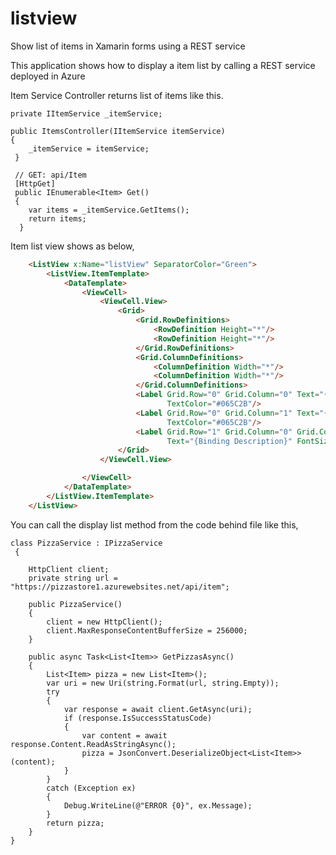 # listview
Show list of items in Xamarin forms using a REST service

This application shows how to display a item list by calling a REST service deployed in Azure

Item Service Controller returns list of items like this.

    private IItemService _itemService;

    public ItemsController(IItemService itemService)
    {
        _itemService = itemService;
     }

     // GET: api/Item
     [HttpGet]
     public IEnumerable<Item> Get()
     {
        var items = _itemService.GetItems();
        return items;
      }

Item list view shows as below,

```html
    <ListView x:Name="listView" SeparatorColor="Green">
        <ListView.ItemTemplate>
            <DataTemplate>
                <ViewCell>
                    <ViewCell.View>
                        <Grid>
                            <Grid.RowDefinitions>
                                <RowDefinition Height="*"/>
                                <RowDefinition Height="*"/>
                            </Grid.RowDefinitions>
                            <Grid.ColumnDefinitions>
                                <ColumnDefinition Width="*"/>
                                <ColumnDefinition Width="*"/>
                            </Grid.ColumnDefinitions>
                            <Label Grid.Row="0" Grid.Column="0" Text="{Binding Name}" FontSize="Medium" 
                                   TextColor="#065C2B"/>
                            <Label Grid.Row="0" Grid.Column="1" Text="{Binding Price}" FontSize="Small" 
                                   TextColor="#065C2B"/>
                            <Label Grid.Row="1" Grid.Column="0" Grid.ColumnSpan="2" 
                                   Text="{Binding Description}" FontSize="Small" TextColor="#6FCF97"/>
                        </Grid>
                    </ViewCell.View>

                </ViewCell>
            </DataTemplate>
        </ListView.ItemTemplate>
    </ListView>
```
You can call the display list method from the code behind file like this,

    class PizzaService : IPizzaService
     {

        HttpClient client;
        private string url = "https://pizzastore1.azurewebsites.net/api/item";

        public PizzaService()
        {
            client = new HttpClient();
            client.MaxResponseContentBufferSize = 256000;
        }

        public async Task<List<Item>> GetPizzasAsync()
        {
            List<Item> pizza = new List<Item>();
            var uri = new Uri(string.Format(url, string.Empty));
            try
            {
                var response = await client.GetAsync(uri);
                if (response.IsSuccessStatusCode)
                {
                    var content = await response.Content.ReadAsStringAsync();
                    pizza = JsonConvert.DeserializeObject<List<Item>>(content);
                }
            }
            catch (Exception ex)
            {
                Debug.WriteLine(@"ERROR {0}", ex.Message);
            }
            return pizza;
        }
    }
